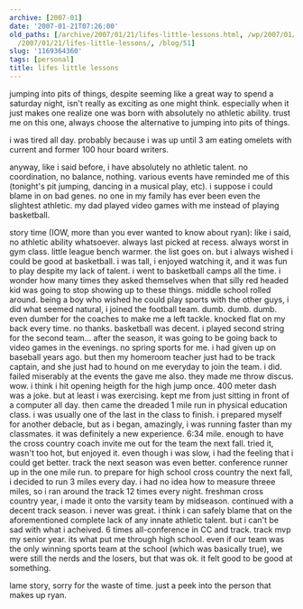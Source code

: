 ```yaml
---
archive: [2007-01]
date: '2007-01-21T07:26:00'
old_paths: [/archive/2007/01/21/lifes-little-lessons.html, /wp/2007/01/21/lifes-little-lessons/,
  /2007/01/21/lifes-little-lessons/, /blog/51]
slug: '1169364360'
tags: [personal]
title: lifes little lessons
---
```


jumping into pits of things, despite seeming like a great way to spend
a saturday night, isn't really as exciting as one might think. especially
when it just makes one realize one was born with absolutely no athletic
ability. trust me on this one, always choose the alternative to jumping
into pits of things.

i was tired all day. probably because i was up until 3 am eating omelets
with current and former 100 hour board writers.

anyway, like i said before, i have absolutely no athletic talent. no
coordination, no balance, nothing. various events have reminded me of this
(tonight's pit jumping, dancing in a musical play, etc). i suppose i could
blame in on bad genes. no one in my family has ever been even the
slightest athletic. my dad played video games with me instead of playing
basketball.

story time (IOW, more than you ever wanted to know about ryan): like
i said, no athletic ability whatsoever. always last picked at recess.
always worst in gym class. little league bench warmer. the list goes on.
but i always wished i could be good at basketball. i was tall, i enjoyed
watching it, and it was fun to play despite my lack of talent. i went to
basketball camps all the time. i wonder how many times they asked
themselves when that silly red headed kid was going to stop showing up to
these things. middle school rolled around. being a boy who wished he could
play sports with the other guys, i did what seemed natural, i joined the
football team. dumb. dumb. dumb. even dumber for the coaches to make me
a left tackle. knocked flat on my back every time. no thanks. basketball
was decent. i played second string for the second team... after the
season, it was going to be going back to video games in the evenings. no
spring sports for me. i had given up on baseball years ago. but then my
homeroom teacher just had to be track captain, and she just had to hound
on me everyday to join the team. i did. failed miserably at the events the
gave me also. they made me throw discus. wow. i think i hit opening heigth
for the high jump once. 400 meter dash was a joke. but at least i was
exercising. kept me from just sitting in front of a computer all day. then
came the dreaded 1 mile run in physical education class. i was usually one
of the last in the class to finish. i prepared myself for another debacle,
but as i began, amazingly, i was running faster than my classmates. it was
definitely a new experience. 6:34 mile. enough to have the cross country
coach invite me out for the team the next fall. tried it, wasn't too hot,
but enjoyed it. even though i was slow, i had the feeling that i could get
better. track the next season was even better. conference runner up in the
one mile run. to prepare for high school cross country the next fall,
i decided to run 3 miles every day. i had no idea how to measure threee
miles, so i ran around the track 12 times every night. freshman cross
country year, i made it onto the varsity team by midseason. continued with
a decent track season. i never was great. i think i can safely blame that
on the aforementioned complete lack of any innate athletic talent. but
i can't be sad with what i acheived. 6 times all-conference in CC and
track. track mvp my senior year. its what put me through high school. even
if our team was the only winning sports team at the school (which was
basically true), we were still the nerds and the losers, but that was ok.
it felt good to be good at something.

lame story, sorry for the waste of time. just a peek into the person that
makes up ryan.

